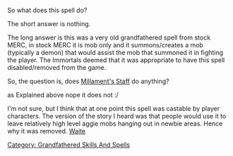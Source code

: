 So what does this spell do?

The short answer is nothing.

The long answer is this was a very old grandfathered spell from stock
MERC, in stock MERC it is mob only and it summons/creates a mob
(typically a demon) that would assist the mob that summoned it in
fighting the player. The Immortals deemed that it was appropriate to
have this spell disabled/removed from the game.

So, the question is, does [Millament's
Staff](Millament's_Staff "wikilink") do anything?

as Explained above nope it does not :/

I'm not sure, but I think that at one point this spell was castable by
player characters. The version of the story I heard was that people
would use it to leave relatively high level aggie mobs hanging out in
newbie areas. Hence why it was removed. [Waite](User:Waite "wikilink")

[Category: Grandfathered Skills And
Spells](Category:_Grandfathered_Skills_And_Spells "wikilink")
